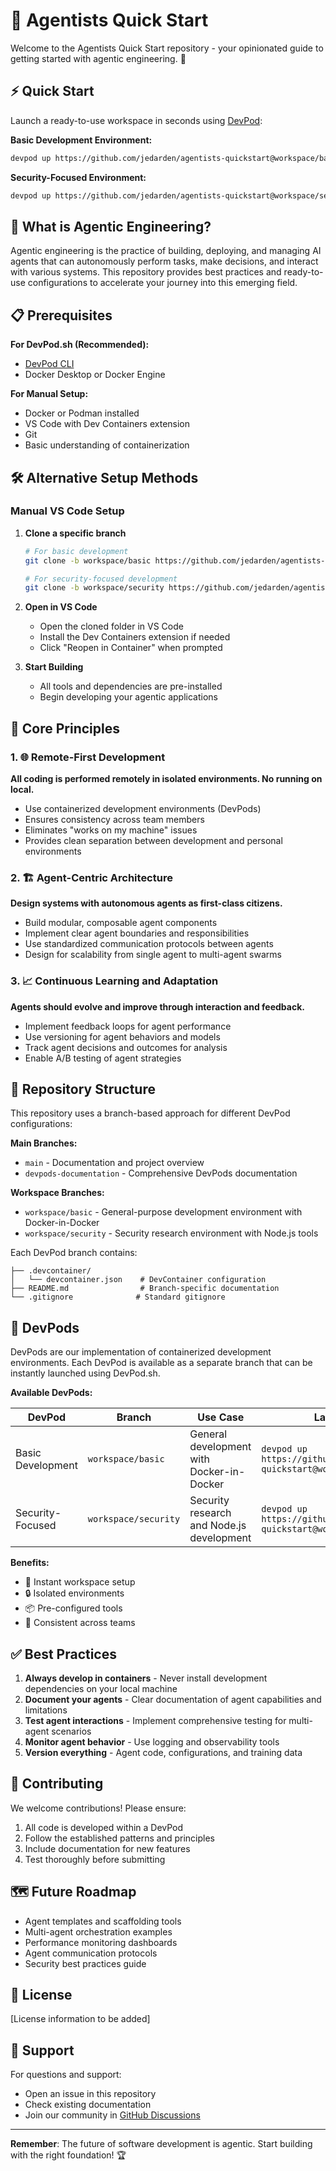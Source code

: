 # 🤖 Agentists Quick Start

Welcome to the Agentists Quick Start repository - your opinionated guide to getting started with agentic engineering. 🚀

## ⚡ Quick Start

Launch a ready-to-use workspace in seconds using [DevPod](https://devpod.sh/):

**Basic Development Environment:**
```bash
devpod up https://github.com/jedarden/agentists-quickstart@workspace/basic
```

**Security-Focused Environment:**
```bash
devpod up https://github.com/jedarden/agentists-quickstart@workspace/security
```

## 🧠 What is Agentic Engineering?

Agentic engineering is the practice of building, deploying, and managing AI agents that can autonomously perform tasks, make decisions, and interact with various systems. This repository provides best practices and ready-to-use configurations to accelerate your journey into this emerging field.

## 📋 Prerequisites

**For DevPod.sh (Recommended):**
- [DevPod CLI](https://devpod.sh/docs/getting-started/install)
- Docker Desktop or Docker Engine

**For Manual Setup:**
- Docker or Podman installed
- VS Code with Dev Containers extension
- Git
- Basic understanding of containerization

## 🛠️ Alternative Setup Methods

### Manual VS Code Setup

1. **Clone a specific branch**
   ```bash
   # For basic development
   git clone -b workspace/basic https://github.com/jedarden/agentists-quickstart
   
   # For security-focused development
   git clone -b workspace/security https://github.com/jedarden/agentists-quickstart
   ```

2. **Open in VS Code**
   - Open the cloned folder in VS Code
   - Install the Dev Containers extension if needed
   - Click "Reopen in Container" when prompted

3. **Start Building**
   - All tools and dependencies are pre-installed
   - Begin developing your agentic applications

## 🎯 Core Principles

### 1. 🌐 Remote-First Development
**All coding is performed remotely in isolated environments. No running on local.**
- Use containerized development environments (DevPods)
- Ensures consistency across team members
- Eliminates "works on my machine" issues
- Provides clean separation between development and personal environments

### 2. 🏗️ Agent-Centric Architecture
**Design systems with autonomous agents as first-class citizens.**
- Build modular, composable agent components
- Implement clear agent boundaries and responsibilities
- Use standardized communication protocols between agents
- Design for scalability from single agent to multi-agent swarms

### 3. 📈 Continuous Learning and Adaptation
**Agents should evolve and improve through interaction and feedback.**
- Implement feedback loops for agent performance
- Use versioning for agent behaviors and models
- Track agent decisions and outcomes for analysis
- Enable A/B testing of agent strategies

## 📁 Repository Structure

This repository uses a branch-based approach for different DevPod configurations:

**Main Branches:**
- `main` - Documentation and project overview
- `devpods-documentation` - Comprehensive DevPods documentation

**Workspace Branches:**
- `workspace/basic` - General-purpose development environment with Docker-in-Docker
- `workspace/security` - Security research environment with Node.js tools

Each DevPod branch contains:
```
├── .devcontainer/
│   └── devcontainer.json    # DevContainer configuration
├── README.md                # Branch-specific documentation
└── .gitignore              # Standard gitignore
```

## 🐳 DevPods

DevPods are our implementation of containerized development environments. Each DevPod is available as a separate branch that can be instantly launched using DevPod.sh.

**Available DevPods:**

| DevPod | Branch | Use Case | Launch Command |
|--------|--------|----------|----------------|
| Basic Development | `workspace/basic` | General development with Docker-in-Docker | `devpod up https://github.com/jedarden/agentists-quickstart@workspace/basic` |
| Security-Focused | `workspace/security` | Security research and Node.js development | `devpod up https://github.com/jedarden/agentists-quickstart@workspace/security` |

**Benefits:**
- 🚀 Instant workspace setup
- 🔒 Isolated environments
- 📦 Pre-configured tools
- 🤝 Consistent across teams

## ✅ Best Practices

1. **Always develop in containers** - Never install development dependencies on your local machine
2. **Document your agents** - Clear documentation of agent capabilities and limitations
3. **Test agent interactions** - Implement comprehensive testing for multi-agent scenarios
4. **Monitor agent behavior** - Use logging and observability tools
5. **Version everything** - Agent code, configurations, and training data

## 🤝 Contributing

We welcome contributions! Please ensure:

1. All code is developed within a DevPod
2. Follow the established patterns and principles
3. Include documentation for new features
4. Test thoroughly before submitting

## 🗺️ Future Roadmap

- Agent templates and scaffolding tools
- Multi-agent orchestration examples
- Performance monitoring dashboards
- Agent communication protocols
- Security best practices guide

## 📄 License

[License information to be added]

## 💬 Support

For questions and support:
- Open an issue in this repository
- Check existing documentation
- Join our community in [GitHub Discussions](https://github.com/jedarden/agentists-quickstart/discussions)

---

**Remember**: The future of software development is agentic. Start building with the right foundation! 🏆